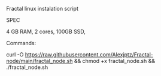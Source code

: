 Fractal linux instalation script

SPEC

4 GB RAM,
2 cores,
100GB SSD,

Commands:

curl -O https://raw.githubusercontent.com/Alexjptz/Fractal-node/main/fractal_node.sh && chmod +x fractal_node.sh && ./fractal_node.sh
